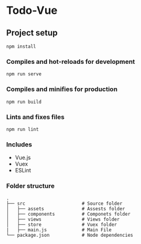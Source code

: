 # Todo-Vue

## Project setup
```
npm install
```

### Compiles and hot-reloads for development
```
npm run serve
```

### Compiles and minifies for production
```
npm run build
```

### Lints and fixes files
```
npm run lint
```

### Includes

- Vue.js
- Vuex
- ESLint


### Folder structure

    .
	├── src                    	# Source folder
    │   ├── assets			   	# Assests folder
	│   ├── components			# Componets folder
    │   ├── views			    # Views folder
	│   ├── store				# Vuex folder
    |   ├── main.js				# Main File
    └── package.json           	# Node dependencies
